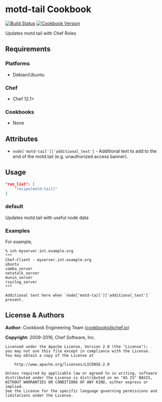 # motd-tail Cookbook

[![Build Status](https://travis-ci.org/chef-cookbooks/motd-tail.svg?branch=master)](http://travis-ci.org/chef-cookbooks/motd-tail) [![Cookbook Version](https://img.shields.io/cookbook/v/motd-tail.svg)](https://supermarket.chef.io/cookbooks/motd-tail)

Updates motd.tail with Chef Roles

## Requirements

### Platforms

- Debian/Ubuntu

### Chef

- Chef 12.1+

### Cookbooks

- None

## Attributes

- `node['motd-tail']['additional_text']` - Additional text to add to the end of the motd.tail (e.g. unauthorized access banner).

## Usage

```json
"run_list": [
    "recipe[motd-tail]"
]
```

### default

Updates motd.tail with useful node data

### Examples

For example,

```
% ssh myserver.int.example.org
***
Chef-Client - myserver.int.example.org
ubuntu
samba_server
netatalk_server
munin_server
rsyslog_server
***

Additional text here when `node['motd-tail']['additional_text']` present.
```

## License & Authors

**Author:** Cookbook Engineering Team ([cookbooks@chef.io](mailto:cookbooks@chef.io))

**Copyright:** 2009-2016, Chef Software, Inc.

```
Licensed under the Apache License, Version 2.0 (the "License");
you may not use this file except in compliance with the License.
You may obtain a copy of the License at

    http://www.apache.org/licenses/LICENSE-2.0

Unless required by applicable law or agreed to in writing, software
distributed under the License is distributed on an "AS IS" BASIS,
WITHOUT WARRANTIES OR CONDITIONS OF ANY KIND, either express or implied.
See the License for the specific language governing permissions and
limitations under the License.
```
